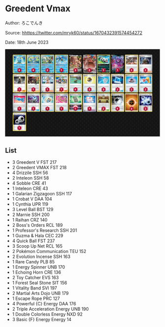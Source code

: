 # Greedent Vmax

Author: ろこでんき

Source: <hhttps://twitter.com/mryk60/status/1670432391574454272>

Date: 18th June 2023

![decklist](../../images/PAL/Greedent%20Vmax/1-%20Greedent%20Vmax.png)

## List

* 3 Greedent V FST 217
* 2 Greedent VMAX FST 218
* 4 Drizzile SSH 56
* 2 Inteleon SSH 58
* 4 Sobble CRE 41
* 1 Inteleon CRE 43
* 1 Galarian Zigzagoon SSH 117
* 1 Crobat V DAA 104
* 1 Cynthia UPR 119
* 3 Level Ball BST 129
* 2 Marnie SSH 200
* 1 Raihan CRZ 140
* 2 Boss's Orders RCL 189
* 1 Professor's Research SSH 201
* 1 Guzma & Hala CEC 229
* 4 Quick Ball FST 237
* 3 Scoop Up Net RCL 165
* 2 Pokémon Communication TEU 152
* 2 Evolution Incense SSH 163
* 1 Rare Candy PLB 85
* 1 Energy Spinner UNB 170
* 1 Echoing Horn CRE 136
* 2 Toy Catcher EVS 163
* 1 Forest Seal Stone SIT 156
* 1 Vitality Band SVI 197
* 2 Martial Arts Dojo UNB 179
* 1 Escape Rope PRC 127
* 4 Powerful {C} Energy DAA 176
* 2 Triple Acceleration Energy UNB 190
* 1 Double Colorless Energy NXD 92
* 3 Basic {F} Energy Energy 14
